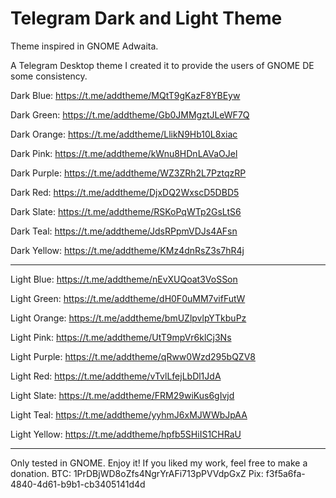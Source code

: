# Telegram Dark and Light Theme
Theme inspired in GNOME Adwaita.

A Telegram Desktop theme I created it to provide the users of GNOME DE some consistency.

Dark Blue:
https://t.me/addtheme/MQtT9gKazF8YBEyw

Dark Green:
https://t.me/addtheme/Gb0JMMgztJLeWF7Q

Dark Orange:
https://t.me/addtheme/LlikN9Hb10L8xiac

Dark Pink:
https://t.me/addtheme/kWnu8HDnLAVaOJel

Dark Purple:
https://t.me/addtheme/WZ3ZRh2L7PztqzRP

Dark Red:
https://t.me/addtheme/DjxDQ2WxscD5DBD5

Dark Slate:
https://t.me/addtheme/RSKoPqWTp2GsLtS6

Dark Teal:
https://t.me/addtheme/JdsRPpmVDJs4AFsn

Dark Yellow:
https://t.me/addtheme/KMz4dnRsZ3s7hR4j


--------------------------------------------
Light Blue:
https://t.me/addtheme/nEvXUQoat3VoSSon

Light Green:
https://t.me/addtheme/dH0F0uMM7vifFutW

Light Orange:
https://t.me/addtheme/bmUZlpvlpYTkbuPz

Light Pink:
https://t.me/addtheme/UtT9mpVr6klCj3Ns

Light Purple:
https://t.me/addtheme/qRww0Wzd295bQZV8

Light Red:
https://t.me/addtheme/vTvlLfejLbDl1JdA

Light Slate:
https://t.me/addtheme/FRM29wiKus6gIvjd

Light Teal:
https://t.me/addtheme/yyhmJ6xMJWWbJpAA

Light Yellow:
https://t.me/addtheme/hpfb5SHiIS1CHRaU

--------------------------------------------
Only tested in GNOME. Enjoy it!
If you liked my work, feel free to make a donation.
BTC: 1PrDBjWD8oZfs4NgrYrAFi713pPVVdpGxZ
Pix: f3f5a6fa-4840-4d61-b9b1-cb3405141d4d

